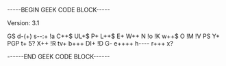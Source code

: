 -----BEGIN GEEK CODE BLOCK-----

Version: 3.1

GS d-(+) s--:+ !a C++$ UL+$ P+ L++$ E+ W++ N !o !K w++$ O !M !V PS Y+ PGP t+ 5? X++ !R tv+ b+++ DI+ !D G- e++++ h---- r+++ x?

------END GEEK CODE BLOCK------ 
